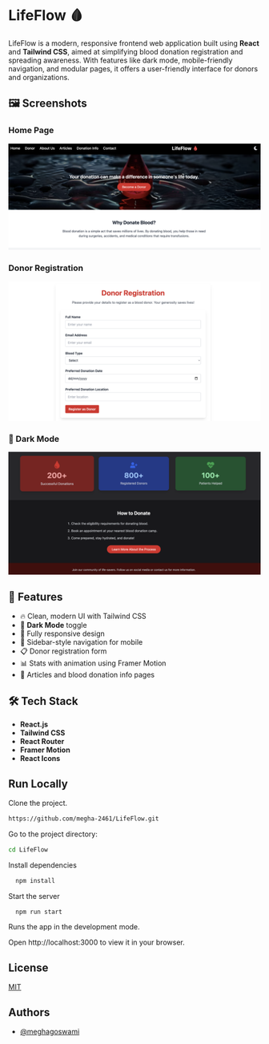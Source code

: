 
# LifeFlow 🩸

LifeFlow is a modern, responsive frontend web application built using **React** and **Tailwind CSS**, aimed at simplifying blood donation registration and spreading awareness. With features like dark mode, mobile-friendly navigation, and modular pages, it offers a user-friendly interface for donors and organizations.

## 🖼️ Screenshots

### Home Page
![Home](./screenshots/home.png)

### Donor Registration
![Donor Registration](./screenshots/register.png)

### 🌙 Dark Mode  
![Dark Mode](./screenshots/darkMode.png)

## 🌟 Features

- 🔥 Clean, modern UI with Tailwind CSS
- 🌙 **Dark Mode** toggle
- 📱 Fully responsive design
- 📌 Sidebar-style navigation for mobile
- 📋 Donor registration form
- 📊 Stats with animation using Framer Motion
- 📰 Articles and blood donation info pages

## 🛠️ Tech Stack

- **React.js**
- **Tailwind CSS**
- **React Router**
- **Framer Motion**
- **React Icons**


## Run Locally

Clone the project.

```bash
https://github.com/megha-2461/LifeFlow.git
```

Go to the project directory:

```bash
cd LifeFlow
```

Install dependencies

```bash
  npm install
```

Start the server

```bash
  npm run start
```

Runs the app in the development mode.

Open http://localhost:3000 to view it in your browser.


## License

[MIT](https://choosealicense.com/licenses/mit/)


## Authors

- [@meghagoswami](https://www.github.com/megha-2461)



